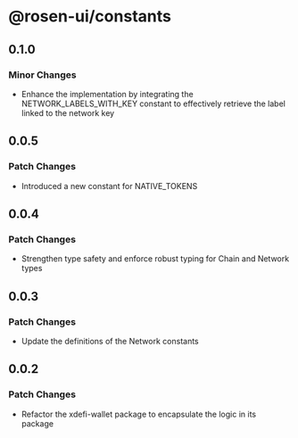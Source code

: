 # @rosen-ui/constants

## 0.1.0

### Minor Changes

- Enhance the implementation by integrating the NETWORK_LABELS_WITH_KEY constant to effectively retrieve the label linked to the network key

## 0.0.5

### Patch Changes

- Introduced a new constant for NATIVE_TOKENS

## 0.0.4

### Patch Changes

- Strengthen type safety and enforce robust typing for Chain and Network types

## 0.0.3

### Patch Changes

- Update the definitions of the Network constants

## 0.0.2

### Patch Changes

- Refactor the xdefi-wallet package to encapsulate the logic in its package
